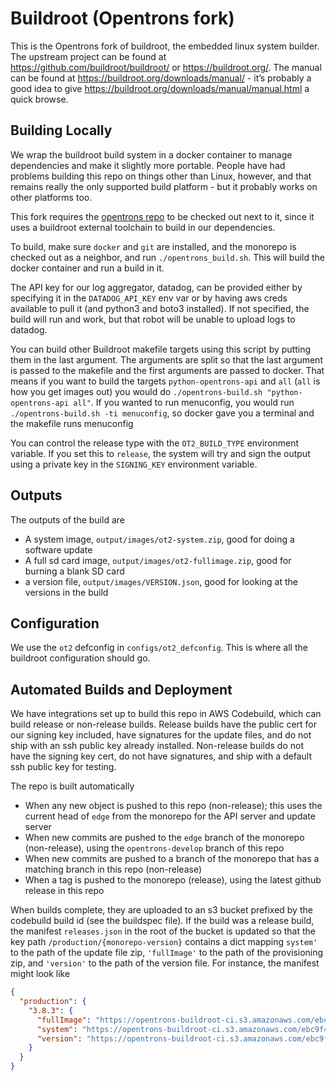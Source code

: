 # Buildroot (Opentrons fork)

This is the Opentrons fork of buildroot, the embedded linux system builder. The upstream project can be found at https://github.com/buildroot/buildroot/ or https://buildroot.org/. The manual can be found at https://buildroot.org/downloads/manual/ - it’s probably a good idea to give https://buildroot.org/downloads/manual/manual.html a quick browse.

## Building Locally

We wrap the buildroot build system in a docker container to manage dependencies and make it slightly more portable. People have had problems building this repo on things other than Linux, however, and that remains really the only supported build platform - but it probably works on other platforms too.

This fork requires the [opentrons repo](https://github.com/Opentrons/opentrons) to be checked out next to it, since it uses a buildroot external toolchain to build in our dependencies.

To build, make sure ``docker`` and ``git`` are installed, and the monorepo is checked out as a neighbor, and run ``./opentrons_build.sh``. This will build the docker container and run a build in it.

The API key for our log aggregator, datadog, can be provided either by specifying it in the ``DATADOG_API_KEY`` env var or by having aws creds available to pull it (and python3 and boto3 installed). If not specified, the build will run and work, but that robot will be unable to upload logs to datadog.

You can build other Buildroot makefile targets using this script by putting them in the last argument. The arguments are split so that the last argument is passed to the makefile and the first arguments are passed to docker. That means if you want to build the targets ``python-opentrons-api`` and ``all`` (``all`` is how you get images out) you would do ``./opentrons-build.sh "python-opentrons-api all"``. If you wanted to run menuconfig, you would run ``./opentrons-build.sh -ti menuconfig``, so docker gave you a terminal and the makefile runs menuconfig

You can control the release type with the ``OT2_BUILD_TYPE`` environment variable. If you set this to ``release``, the system will try and sign the output using a private key in the ``SIGNING_KEY`` environment variable.

## Outputs

The outputs of the build are

- A system image, ``output/images/ot2-system.zip``, good for doing a software update
- A full sd card image, ``output/images/ot2-fullimage.zip``, good for burning a blank SD card
- a version file, ``output/images/VERSION.json``, good for looking at the versions in the build


## Configuration

We use the ``ot2`` defconfig in ``configs/ot2_defconfig``. This is where all the buildroot configuration should go.

## Automated Builds and Deployment

We have integrations set up to build this repo in AWS Codebuild, which can build release or non-release builds. Release builds have the public cert for our signing key included, have signatures for the update files, and do not ship with an ssh public key already installed. Non-release builds do not have the signing key cert, do not have signatures, and ship with a default ssh public key for testing.

The repo is built automatically

- When any new object is pushed to this repo (non-release); this uses the current head of `edge` from the monorepo for the API server and update server
- When new commits are pushed to the `edge` branch of the monorepo (non-release), using the `opentrons-develop` branch of this repo
- When new commits are pushed to a branch of the monorepo that has a matching branch in this repo (non-release)
- When a tag is pushed to the monorepo (release), using the latest github release in this repo

When builds complete, they are uploaded to an s3 bucket prefixed by the codebuild build id (see the buildspec file). If the build was a release build, the manifest `releases.json` in the root of the bucket is updated so that the key path `/production/{monorepo-version}` contains a dict mapping `system'` to the path of the update file zip, `'fullImage'` to the path of the provisioning zip, and `'version'` to the path of the version file. For instance, the manifest might look like

```json
{
  "production": {
    "3.8.3": {
      "fullImage": "https://opentrons-buildroot-ci.s3.amazonaws.com/ebc9f421-04db-4ec8-87bd-f990c69bbd80/opentrons-buildroot/ot2-fullimage.zip",
      "system": "https://opentrons-buildroot-ci.s3.amazonaws.com/ebc9f421-04db-4ec8-87bd-f990c69bbd80/opentrons-buildroot/ot2-system.zip",
      "version": "https://opentrons-buildroot-ci.s3.amazonaws.com/ebc9f421-04db-4ec8-87bd-f990c69bbd80/opentrons-buildroot/VERSION.json"
    }
  }
}
```
